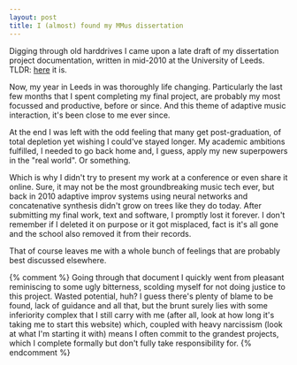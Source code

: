 ```yaml
---
layout: post
title: I (almost) found my MMus dissertation
---
```


Digging through old harddrives I came upon a late draft of my dissertation project documentation,
written in mid-2010 at the University of Leeds. TLDR: [here](../public/documentation.pdf) it is.

Now, my year in Leeds in was thoroughly life changing. Particularly the last
few months that I spent completing my final project, are probably my most focussed and productive,
before or since. And this theme of adaptive music interaction, it's been close to me ever since.

At the end I was left with the odd feeling that many get post-graduation, of total depletion yet
wishing I could've stayed longer. My academic ambitions fulfilled, I needed to go back home and,
I guess, apply my new superpowers in the "real world". Or something.

Which is why I didn't try to present my work at a conference or even share it online.
Sure, it may not be the most groundbreaking music tech ever,
but back in 2010 adaptive improv systems using neural networks
and concatenative synthesis didn't grow on trees like they do today. After submitting my final work,
text and software, I promptly lost it forever. I don't remember if I deleted it on purpose or it got
misplaced, fact is it's all gone and the school also removed it from their records.

That of course leaves me with a whole bunch of feelings that are probably best discussed elsewhere.

{% comment %}
Going through that document I quickly went from pleasant reminiscing to some ugly bitterness, scolding myself
for not doing justice to this project. Wasted potential, huh? I guess there's plenty of blame to be
found, lack of guidance and all that, but the brunt surely lies with some inferiority complex that I
still carry with me (after all, look at how long it's taking me to start this website) which,
coupled with heavy narcissism (look at what I'm starting it with) means I often commit to the grandest
projects, which I complete formally but don't fully take responsibility for.
{% endcomment %}
